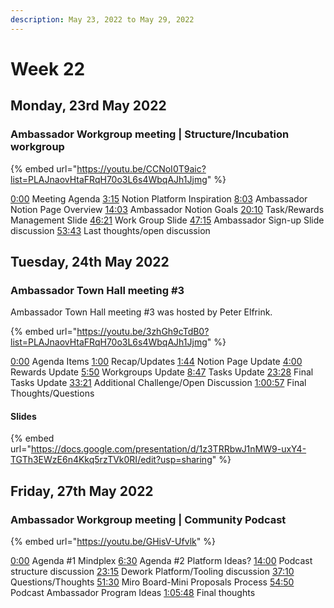 ```yaml
---
description: May 23, 2022 to May 29, 2022
---
```


# Week 22

## Monday, 23rd May 2022

### Ambassador Workgroup meeting | Structure/Incubation workgroup

{% embed url="https://youtu.be/CCNoI0T9aic?list=PLAJnaovHtaFRqH70o3L6s4WbqAJh1Jjmg" %}

[0:00](https://www.youtube.com/watch?v=CCNoI0T9aic\&t=0s) Meeting Agenda [3:15](https://www.youtube.com/watch?v=CCNoI0T9aic\&t=195s) Notion Platform Inspiration [8:03](https://www.youtube.com/watch?v=CCNoI0T9aic\&t=483s) Ambassador Notion Page Overview [14:03](https://www.youtube.com/watch?v=CCNoI0T9aic\&t=843s) Ambassador Notion Goals [20:10](https://www.youtube.com/watch?v=CCNoI0T9aic\&t=1210s) Task/Rewards Management Slide [46:21](https://www.youtube.com/watch?v=CCNoI0T9aic\&t=2781s) Work Group Slide [47:15](https://www.youtube.com/watch?v=CCNoI0T9aic\&t=2835s) Ambassador Sign-up Slide discussion [53:43](https://www.youtube.com/watch?v=CCNoI0T9aic\&t=3223s) Last thoughts/open discussion

## Tuesday, 24th May 2022

### Ambassador Town Hall meeting #3

Ambassador Town Hall meeting #3 was hosted by Peter Elfrink.

{% embed url="https://youtu.be/3zhGh9cTdB0?list=PLAJnaovHtaFRqH70o3L6s4WbqAJh1Jjmg" %}

[0:00](https://www.youtube.com/watch?v=3zhGh9cTdB0\&t=0s) Agenda Items [1:00](https://www.youtube.com/watch?v=3zhGh9cTdB0\&t=60s) Recap/Updates [1:44](https://www.youtube.com/watch?v=3zhGh9cTdB0\&t=104s) Notion Page Update [4:00](https://www.youtube.com/watch?v=3zhGh9cTdB0\&t=240s) Rewards Update [5:50](https://www.youtube.com/watch?v=3zhGh9cTdB0\&t=350s) Workgroups Update [8:47](https://www.youtube.com/watch?v=3zhGh9cTdB0\&t=527s) Tasks Update [23:28](https://www.youtube.com/watch?v=3zhGh9cTdB0\&t=1408s) Final Tasks Update [33:21](https://www.youtube.com/watch?v=3zhGh9cTdB0\&t=2001s) Additional Challenge/Open Discussion [1:00:57](https://www.youtube.com/watch?v=3zhGh9cTdB0\&t=3657s) Final Thoughts/Questions

#### Slides

{% embed url="https://docs.google.com/presentation/d/1z3TRRbwJ1nMW9-uxY4-TGTh3EWzE6n4Kkq5rzTVk0RI/edit?usp=sharing" %}

## Friday, 27th May 2022

### Ambassador Workgroup meeting | Community Podcast

{% embed url="https://youtu.be/GHisV-Ufvlk" %}

[0:00](https://www.youtube.com/watch?v=GHisV-Ufvlk\&t=0s) Agenda #1 Mindplex [6:30](https://www.youtube.com/watch?v=GHisV-Ufvlk\&t=390s) Agenda #2 Platform Ideas? [14:00](https://www.youtube.com/watch?v=GHisV-Ufvlk\&t=840s) Podcast structure discussion [23:15](https://www.youtube.com/watch?v=GHisV-Ufvlk\&t=1395s) Dework Platform/Tooling discussion [37:10](https://www.youtube.com/watch?v=GHisV-Ufvlk\&t=2230s) Questions/Thoughts [51:30](https://www.youtube.com/watch?v=GHisV-Ufvlk\&t=3090s) Miro Board-Mini Proposals Process [54:50](https://www.youtube.com/watch?v=GHisV-Ufvlk\&t=3290s) Podcast Ambassador Program Ideas [1:05:48](https://www.youtube.com/watch?v=GHisV-Ufvlk\&t=3948s) Final thoughts

